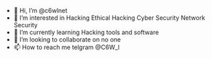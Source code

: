 - 👋 Hi, I’m @c6wlnet
- 👀 I’m interested in Hacking Ethical Hacking Cyber ​​Security Network Security
- 🌱 I’m currently learning Hacking tools and software
- 💞️ I’m looking to collaborate on no one
- 📫 How to reach me telgram
@C6W_l
<!---
c6wlnet/c6wlnet is a ✨ special ✨ repository because its `README.md` (this file) appears on your GitHub profile.
You can click the Preview link to take a look at your changes.
--->
